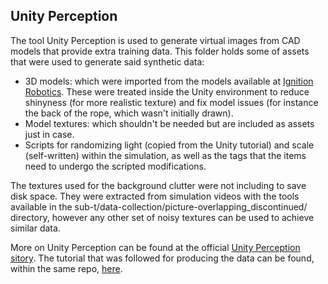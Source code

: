 ## Unity Perception 
The tool Unity Perception is used to generate virtual images from CAD models that provide extra training data. This folder holds some of assets that were used to generate said synthetic data:

- 3D models: which were imported from the models available at [Ignition Robotics](https://app.ignitionrobotics.org/). These were treated inside the Unity environment to reduce shinyness (for more realistic texture) and fix model issues (for instance the back of the rope, which wasn't initially drawn).
- Model textures: which shouldn't be needed but are included as assets just in case.
- Scripts for randomizing light (copied from the Unity tutorial) and scale (self-written) within the simulation, as well as the tags that the items need to undergo the scripted modifications.

The textures used for the background clutter were not including to save disk space. They were extracted from simulation videos with the tools available in the sub-t/data-collection/picture-overlapping_discontinued/ directory, however any other set of noisy textures can be used to achieve similar data.

More on Unity Perception can be found at the official [Unity Perception sitory](https://github.com/Unity-Technologies/com.unity.perception/). The tutorial that was followed for producing the data can be found, within the same repo, [here](https://github.com/Unity-Technologies/com.unity.perception/blob/master/com.unity.perception/Documentation~/Tutorial/Phase1.md).

